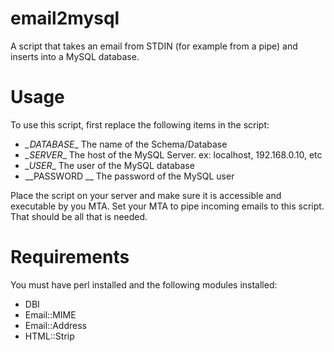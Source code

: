 email2mysql
===========

A script that takes an email from STDIN (for example from a pipe) and inserts into a MySQL database.

Usage
=====

To use this script, first replace the following items in the script:

- _\_DATABASE__ The name of the Schema/Database
- _\_SERVER__ The host of the MySQL Server. ex: localhost, 192.168.0.10, etc
- _\_USER__ The user of the MySQL database
- _\_PASSWORD __ The password of the MySQL user

Place the script on your server and make sure it is accessible and executable by you MTA. Set your MTA to pipe incoming emails to this script. That should be all that is needed.

Requirements
============

You must have perl installed and the following modules installed:

- DBI
- Email::MIME
- Email::Address
- HTML::Strip

